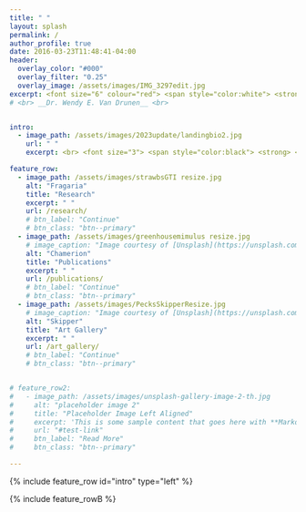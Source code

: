 ```yaml
---
title: " "
layout: splash
permalink: /
author_profile: true
date: 2016-03-23T11:48:41-04:00
header:
  overlay_color: "#000"
  overlay_filter: "0.25"
  overlay_image: /assets/images/IMG_3297edit.jpg
excerpt: <font size="6" colour="red"> <span style="color:white"> <strong>Dr. Wendy E. Van Drunen</strong> </span> </font> <br> Evolutionary Ecologist, PhD <br> Botanical & Natural History Artist
# <br> __Dr. Wendy E. Van Drunen__ <br>


intro:
  - image_path: /assets/images/2023update/landingbio2.jpg
    url: " "
    excerpt: <br> <font size="3"> <span style="color:black"> <strong> <em> Hello! </em> </strong> </span> </font> <br> <br> <font size="2"> Nice to meet you! I'm Wendy, an evolutionary ecologist and botanical/natural history artist. </font> <br> <br> <br> Since I was young, I've always loved both science and art. <br> <br> But, as is the case for so many of us, in university I ended up pursuing science. I graduated with a B.Sc. joint major in Physics & Biology. What an odd combination! Well, I started out as a physics major, then in my third year realized that every elective I took was biology. Then I took a course on plant evolution, and that was it. I was hooked on plants. <br> <br> I went on to complete my M.Sc. at Trent University studying the evolution of plant reproductive strategies, and then a PhD at the University of Guelph where I got into the wonderful world of polyploid ecology and evolution. From there it was on to Kingston Ontario for a two-year postdoctoral fellowship at Queen's University, followed by another postdoc position at the University of Toronto Mississauga. If you'd like to know more about my academic work, you can read about my projects on the Research and Publications pages. <br> <br> By this time my art had fallen by the wayside for nearly 15 years. But following some big life upsets and changes in 2021-2022, I suddenly felt the urge to start painting again. I picked up my first set of watercolours, and what better to paint than my lovely plants? Here I discovered that botanical illustration was indeed A Thing, and I enrolled in an online certificate course by the Royal Botanic Gardens Edinburgh. <br> <br> And so began the next chapter of my life. I am still on a journey to find out where to go from here, and how I can satisfy both my scientific and artistic sides. For now, I am creating artwork in which I emphasize the ecological and evolutionary stories of plants. I love to be able to use my paintings for science communication, to raise awareness of the central role that plants play in both natural ecosystems and in human society. Plants are always shaping our world around us, though we may not always realize it, and I aim to highlight the personal connections we all have with plants in our everyday lives. Check out some of my artwork on the Art Gallery page! <br> <br>  

feature_row:
  - image_path: /assets/images/strawbsGTI resize.jpg
    alt: "Fragaria"
    title: "Research"
    excerpt: " "
    url: /research/
    # btn_label: "Continue"
    # btn_class: "btn--primary"
  - image_path: /assets/images/greenhousemimulus resize.jpg
    # image_caption: "Image courtesy of [Unsplash](https://unsplash.com/)"
    alt: "Chamerion"
    title: "Publications"
    excerpt: " "
    url: /publications/
    # btn_label: "Continue"
    # btn_class: "btn--primary"
  - image_path: /assets/images/PecksSkipperResize.jpg
    # image_caption: "Image courtesy of [Unsplash](https://unsplash.com/)"
    alt: "Skipper"
    title: "Art Gallery"
    excerpt: " "
    url: /art_gallery/
    # btn_label: "Continue"
    # btn_class: "btn--primary"


# feature_row2:
#   - image_path: /assets/images/unsplash-gallery-image-2-th.jpg
#     alt: "placeholder image 2"
#     title: "Placeholder Image Left Aligned"
#     excerpt: 'This is some sample content that goes here with **Markdown** formatting. Left aligned with `type="left"`'
#     url: "#test-link"
#     btn_label: "Read More"
#     btn_class: "btn--primary"

---
```


{% include feature_row id="intro" type="left" %}

{% include feature_rowB %}

<!-- {% include figure image_path="/assets/images/20201028_094702_HDR (2).jpg" caption="This is a figure caption." %}

{% include feature_row id="feature_row2" type="left" %}

{% include feature_row id="feature_row3" type="right" %}

{% include feature_row id="feature_row4" type="center" %} -->

